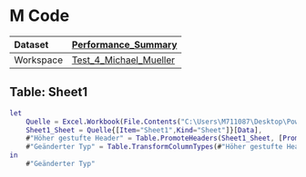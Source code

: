 



# M Code

|Dataset|[Performance_Summary](./../Performance_Summary.md)|
| :--- | :--- |
|Workspace|[Test_4_Michael_Mueller](../../Workspaces/Test_4_Michael_Mueller.md)|

## Table: Sheet1


```m
let
    Quelle = Excel.Workbook(File.Contents("C:\Users\M711087\Desktop\PowerBI Dummies.xlsx"), null, true),
    Sheet1_Sheet = Quelle{[Item="Sheet1",Kind="Sheet"]}[Data],
    #"Höher gestufte Header" = Table.PromoteHeaders(Sheet1_Sheet, [PromoteAllScalars=true]),
    #"Geänderter Typ" = Table.TransformColumnTypes(#"Höher gestufte Header",{{"Employee", type text}, {"Platform", type text}, {"Country", type text}, {"Rank", type text}, {"Utilization target", type number}, {"Utilization_week 0", type number}})
in
    #"Geänderter Typ"
```

